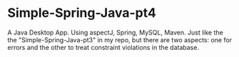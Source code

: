 # Simple-Spring-Java-pt4
A Java Desktop App. Using aspectJ, Spring, MySQL, Maven. Just like the the "Simple-Spring-Java-pt3" in my repo, but there are two aspects: one for errors and the other to treat constraint violations in the database.

<a img="https://github.com/renatogondin/Simple-Spring-Java-pt4/blob/master/um.png">
